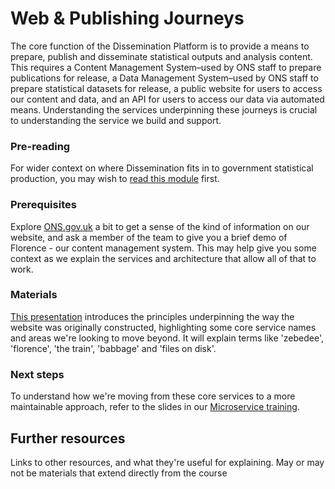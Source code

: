 # Web & Publishing Journeys

The core function of the Dissemination Platform is to provide a means to prepare, publish and disseminate statistical outputs and analysis content. This requires a Content Management System–used by ONS staff to prepare publications for release, a Data Management System–used by ONS staff to prepare statistical datasets for release, a public website for users to access our content and data, and an API for users to access our data via automated means. Understanding the services underpinning these journeys is crucial to understanding the service we build and support.

### Pre-reading

For wider context on where Dissemination fits in to government statistical production, you may wish to [read this module](culture-and-process/DISSEMINATION.md) first.

### Prerequisites

Explore [ONS.gov.uk](ONS.gov.uk) a bit to get a sense of the kind of information on our website, and ask a member of the team to give you a brief demo of Florence - our content management system. This may help give you some context as we explain the services and architecture that allow all of that to work.

### Materials

[This presentation](https://docs.google.com/presentation/d/1tYEmddv2icKKmFkrSTMbiMPUE53pbbRA/edit#slide=id.p1) introduces the principles underpinning the way the website was originally constructed, highlighting some core service names and areas we're looking to move beyond. It will explain terms like 'zebedee', 'florence', 'the train', 'babbage' and 'files on disk'.

### Next steps

To understand how we're moving from these core services to a more maintainable approach, refer to the slides in our [Microservice training](../architecture/MICROSERVICES.md).


Further resources
----------------------------

Links to other resources, and what they're useful for explaining.
May or may not be materials that extend directly from the course